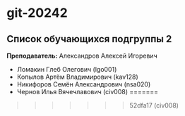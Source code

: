 # git-20242

## Список обучающихся подгруппы 2

**Преподаватель:** Александров Алексей Игоревич

* Ломакин Глеб Олегович (lgo001)
* Копылов Артём Владимирович (kav128)
* Никифоров Семён Александрович (nsa020)
* Чернов Илья Вячечлавович (civ008)
=======

>>>>>>> 52dfa17 (civ008)
